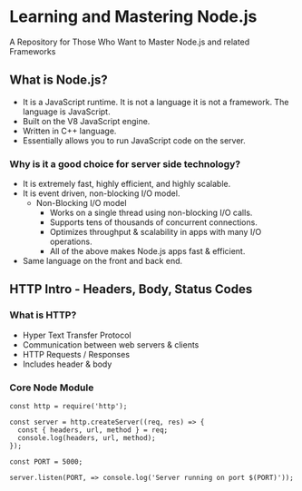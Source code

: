 # Learning and Mastering Node.js

A Repository for Those Who Want to Master Node.js and related Frameworks

## What is Node.js?

* It is a JavaScript runtime. It is not a language it is not a framework. The language is JavaScript.
* Built on the V8 JavaScript engine.
* Written in C++ language.
* Essentially allows you to run JavaScript code on the server.

### Why is it a good choice for server side technology?
* It is extremely fast, highly efficient, and highly scalable.
* It is event driven, non-blocking I/O model.
  * Non-Blocking I/O model
    * Works on a single thread using non-blocking I/O calls.
    * Supports tens of thousands of concurrent connections.
    * Optimizes throughput & scalability in apps with many I/O operations.
    * All of the above makes Node.js apps fast & efficient.
* Same language on the front and back end.


## HTTP Intro - Headers, Body, Status Codes

### What is HTTP?
* Hyper Text Transfer Protocol
* Communication between web servers & clients
* HTTP Requests / Responses
* Includes header & body


### Core Node Module
```
const http = require('http');

const server = http.createServer((req, res) => {
  const { headers, url, method } = req;
  console.log(headers, url, method);
});

const PORT = 5000;

server.listen(PORT, => console.log('Server running on port $(PORT)'));
```
